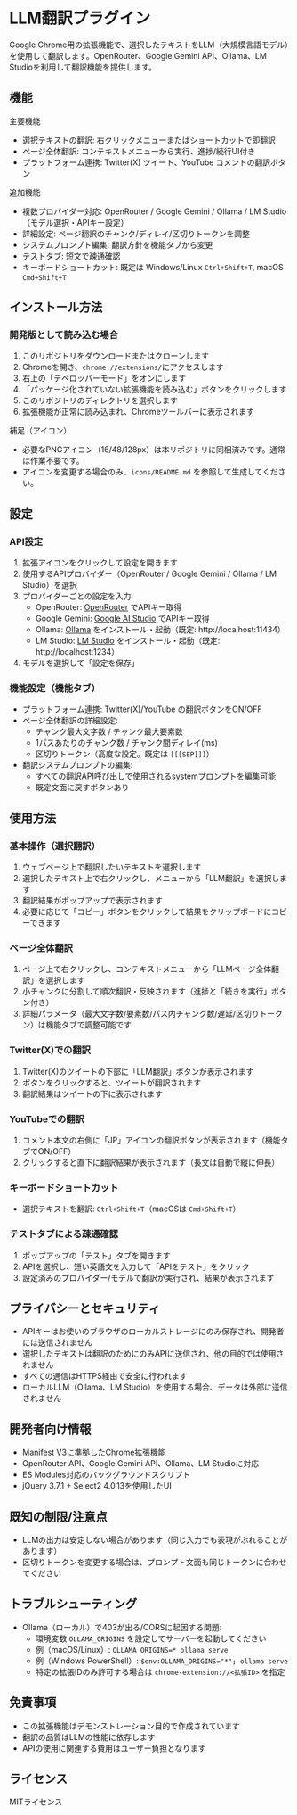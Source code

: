 # LLM翻訳プラグイン

Google Chrome用の拡張機能で、選択したテキストをLLM（大規模言語モデル）を使用して翻訳します。OpenRouter、Google Gemini API、Ollama、LM Studioを利用して翻訳機能を提供します。

## 機能

主要機能
- 選択テキストの翻訳: 右クリックメニューまたはショートカットで即翻訳
- ページ全体翻訳: コンテキストメニューから実行、進捗/続行UI付き
- プラットフォーム連携: Twitter(X) ツイート、YouTube コメントの翻訳ボタン

追加機能
- 複数プロバイダー対応: OpenRouter / Google Gemini / Ollama / LM Studio（モデル選択・APIキー設定）
- 詳細設定: ページ翻訳のチャンク/ディレイ/区切りトークンを調整
- システムプロンプト編集: 翻訳方針を機能タブから変更
- テストタブ: 短文で疎通確認
- キーボードショートカット: 既定は Windows/Linux `Ctrl+Shift+T`, macOS `Cmd+Shift+T`

## インストール方法

### 開発版として読み込む場合

1. このリポジトリをダウンロードまたはクローンします
2. Chromeを開き、`chrome://extensions/`にアクセスします
3. 右上の「デベロッパーモード」をオンにします
4. 「パッケージ化されていない拡張機能を読み込む」ボタンをクリックします
5. このリポジトリのディレクトリを選択します
6. 拡張機能が正常に読み込まれ、Chromeツールバーに表示されます

補足（アイコン）
- 必要なPNGアイコン（16/48/128px）は本リポジトリに同梱済みです。通常は作業不要です。
- アイコンを変更する場合のみ、`icons/README.md` を参照して生成してください。

## 設定

### API設定

1. 拡張アイコンをクリックして設定を開きます
2. 使用するAPIプロバイダー（OpenRouter / Google Gemini / Ollama / LM Studio）を選択
3. プロバイダーごとの設定を入力:
   - OpenRouter: [OpenRouter](https://openrouter.ai/) でAPIキー取得
   - Google Gemini: [Google AI Studio](https://aistudio.google.com/) でAPIキー取得
   - Ollama: [Ollama](https://ollama.ai/) をインストール・起動（既定: http://localhost:11434）
   - LM Studio: [LM Studio](https://lmstudio.ai/) をインストール・起動（既定: http://localhost:1234）
4. モデルを選択して「設定を保存」

### 機能設定（機能タブ）

- プラットフォーム連携: Twitter(X)/YouTube の翻訳ボタンをON/OFF
- ページ全体翻訳の詳細設定:
  - チャンク最大文字数 / チャンク最大要素数
  - 1パスあたりのチャンク数 / チャンク間ディレイ(ms)
  - 区切りトークン（高度な設定。既定は `[[[SEP]]]`）
- 翻訳システムプロンプトの編集:
  - すべての翻訳API呼び出しで使用されるsystemプロンプトを編集可能
  - 既定文面に戻すボタンあり

## 使用方法

### 基本操作（選択翻訳）

1. ウェブページ上で翻訳したいテキストを選択します
2. 選択したテキスト上で右クリックし、メニューから「LLM翻訳」を選択します
3. 翻訳結果がポップアップで表示されます
4. 必要に応じて「コピー」ボタンをクリックして結果をクリップボードにコピーできます

### ページ全体翻訳

1. ページ上で右クリックし、コンテキストメニューから「LLMページ全体翻訳」を選択します
2. 小チャンクに分割して順次翻訳・反映されます（進捗と「続きを実行」ボタン付き）
3. 詳細パラメータ（最大文字数/要素数/パス内チャンク数/遅延/区切りトークン）は機能タブで調整可能です

### Twitter(X)での翻訳

1. Twitter(X)のツイートの下部に「LLM翻訳」ボタンが表示されます
2. ボタンをクリックすると、ツイートが翻訳されます
3. 翻訳結果はツイートの下に表示されます

### YouTubeでの翻訳

1. コメント本文の右側に「JP」アイコンの翻訳ボタンが表示されます（機能タブでON/OFF）
2. クリックすると直下に翻訳結果が表示されます（長文は自動で縦に伸長）

### キーボードショートカット

- 選択テキストを翻訳: `Ctrl+Shift+T`（macOSは `Cmd+Shift+T`）

### テストタブによる疎通確認

1. ポップアップの「テスト」タブを開きます
2. APIを選択し、短い英語文を入力して「APIをテスト」をクリック
3. 設定済みのプロバイダー/モデルで翻訳が実行され、結果が表示されます

## プライバシーとセキュリティ

- APIキーはお使いのブラウザのローカルストレージにのみ保存され、開発者には送信されません
- 選択したテキストは翻訳のためにのみAPIに送信され、他の目的では使用されません
- すべての通信はHTTPS経由で安全に行われます
- ローカルLLM（Ollama、LM Studio）を使用する場合、データは外部に送信されません

## 開発者向け情報

- Manifest V3に準拠したChrome拡張機能
- OpenRouter API、Google Gemini API、Ollama、LM Studioに対応
- ES Modules対応のバックグラウンドスクリプト
- jQuery 3.7.1 + Select2 4.0.13を使用したUI

## 既知の制限/注意点

- LLMの出力は安定しない場合があります（同じ入力でも表現がぶれることがあります）
- 区切りトークンを変更する場合は、プロンプト文面も同じトークンに合わせてください

## トラブルシューティング

- Ollama（ローカル）で403が出る/CORSに起因する問題:
  - 環境変数 `OLLAMA_ORIGINS` を設定してサーバーを起動してください
  - 例（macOS/Linux）: `OLLAMA_ORIGINS=* ollama serve`
  - 例（Windows PowerShell）: `$env:OLLAMA_ORIGINS="*"; ollama serve`
  - 特定の拡張IDのみ許可する場合は `chrome-extension://<拡張ID>` を指定

## 免責事項

- この拡張機能はデモンストレーション目的で作成されています
- 翻訳の品質はLLMの性能に依存します
- APIの使用に関連する費用はユーザー負担となります

## ライセンス

MITライセンス
